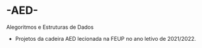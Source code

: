 # -AED-
Alegoritmos e Estruturas de Dados
   - Projetos da cadeira AED lecionada na FEUP no ano letivo de 2021/2022.
